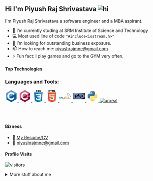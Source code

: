 ## Hi I'm Piyush Raj Shrivastava <img src="https://user-images.githubusercontent.com/1303154/88677602-1635ba80-d120-11ea-84d8-d263ba5fc3c0.gif" width="28px" alt="hi">

I'm Piyush Raj Shrivastava a software engineer and a MBA aspirant. 

<!-- TODO: Add last video link -->

- 🔭 I’m currently studing at SRM Institute of Science and Technology
- :computer: Most used line of code `"#include<iostream.h>"`
- 🤔 I’m looking for outstanding business exposure.
- 📫 How to reach me: piyushrajmne@gmail.com
- ⚡ Fun fact: I play games and go to the GYM very often.

#### Top Technologies

<!-- TODO: Make technologies links takes you to repositories -->
<h3 align="left">Languages and Tools:</h3>
<p align="left"> <a href="https://www.cprogramming.com/" target="_blank" rel="noreferrer"> <img src="https://raw.githubusercontent.com/devicons/devicon/master/icons/c/c-original.svg" alt="c" width="40" height="40"/> </a> <a href="https://www.w3schools.com/cpp/" target="_blank" rel="noreferrer"> <img src="https://raw.githubusercontent.com/devicons/devicon/master/icons/cplusplus/cplusplus-original.svg" alt="cplusplus" width="40" height="40"/> </a> <a href="https://www.w3schools.com/css/" target="_blank" rel="noreferrer"> <img src="https://raw.githubusercontent.com/devicons/devicon/master/icons/css3/css3-original-wordmark.svg" alt="css3" width="40" height="40"/> </a> <a href="https://www.w3.org/html/" target="_blank" rel="noreferrer"> <img src="https://raw.githubusercontent.com/devicons/devicon/master/icons/html5/html5-original-wordmark.svg" alt="html5" width="40" height="40"/> </a> <a href="https://www.mysql.com/" target="_blank" rel="noreferrer"> <img src="https://raw.githubusercontent.com/devicons/devicon/master/icons/mysql/mysql-original-wordmark.svg" alt="mysql" width="40" height="40"/> </a> <a href="https://www.php.net" target="_blank" rel="noreferrer"> <img src="https://raw.githubusercontent.com/devicons/devicon/master/icons/php/php-original.svg" alt="php" width="40" height="40"/> </a> <a href="https://www.python.org" target="_blank" rel="noreferrer"> <img src="https://raw.githubusercontent.com/devicons/devicon/master/icons/python/python-original.svg" alt="python" width="40" height="40"/> </a> <a href="https://unrealengine.com/" target="_blank" rel="noreferrer"> <img src="https://raw.githubusercontent.com/kenangundogan/fontisto/036b7eca71aab1bef8e6a0518f7329f13ed62f6b/icons/svg/brand/unreal-engine.svg" alt="unreal" width="40" height="40"/> </a> </p>
<br />
<br />

#### Bizness
- :paperclip: [My Resume/CV](https://github.com/ipenywis/ipenywis/blob/master/resumes/resume%20v1.0.pdf)
- :email: piyushrajmne@gmail.com


#### Profile Visits 

![visitors](https://visitor-badge.glitch.me/badge?page_id=piyush-raj05)

<details>
<summary>
  More stuff about me
</summary>

<br >


#### Coding Stats

<!--START_SECTION:waka-->
```text
Visual Studio      15 hrs 41 mins  ████████████████████▓░░░░   82.29 % 
Notepad            1 hr 50 mins    ██▒░░░░░░░░░░░░░░░░░░░░░░   09.61 % 
SQL                1 hr 27 mins    ██░░░░░░░░░░░░░░░░░░░░░░░   07.63 % 
Command Prompt     2 mins          ░░░░░░░░░░░░░░░░░░░░░░░░░   00.25 % 
Other              2 mins          ░░░░░░░░░░░░░░░░░░░░░░░░░   00.19 % 
```
<!--END_SECTION:waka-->

#### Github Stats

![Piyush's github stats](https://github-readme-stats.vercel.app/api?username=piyush-raj05&count_private=true&theme=tokyonight&hide=contribs,prs)

</details>

